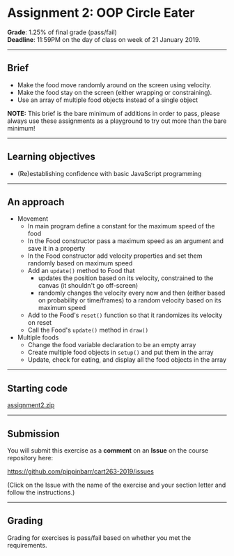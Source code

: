 # Assignment 2: OOP Circle Eater

__Grade__: 1.25% of final grade (pass/fail)  
__Deadline__: 11:59PM on the day of class on week of 21 January 2019.

---

## Brief

- Make the food move randomly around on the screen using velocity.
- Make the food stay on the screen (either wrapping or constraining).
- Use an array of multiple food objects instead of a single object

__NOTE:__ This brief is the bare minimum of additions in order to pass, please always use these assignments as a playground to try out more than the bare minimum!

---

## Learning objectives

- (Re)establishing confidence with basic JavaScript programming

---

## An approach

- Movement
  - In main program define a constant for the maximum speed of the food
  - In the Food constructor pass a maximum speed as an argument and save it in a property
  - In the Food constructor add velocity properties and set them randomly based on maximum speed
  - Add an `update()` method to Food that
    - updates the position based on its velocity, constrained to the canvas (it shouldn't go off-screen)
    - randomly changes the velocity every now and then (either based on probability or time/frames) to a random velocity based on its maximum speed
  - Add to the Food's `reset()` function so that it randomizes its velocity on reset
  - Call the Food's `update()` method in `draw()`
- Multiple foods
  - Change the food variable declaration to be an empty array
  - Create multiple food objects in `setup()` and put them in the array
  - Update, check for eating, and display all the food objects in the array

---

## Starting code

[assignment2.zip](assignment2.zip)

---

## Submission

You will submit this exercise as a __comment__ on an __Issue__ on the course repository here:

https://github.com/pippinbarr/cart263-2019/issues

(Click on the Issue with the name of the exercise and your section letter and follow the instructions.)

---

## Grading

Grading for exercises is pass/fail based on whether you met the requirements.
